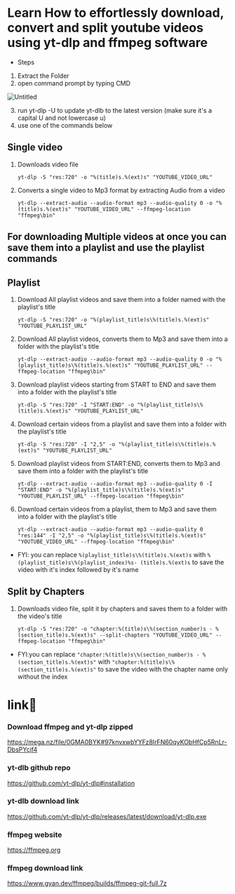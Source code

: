 # Learn How to effortlessly download, convert and split youtube videos using yt-dlp and ffmpeg software


- Steps
1. Extract the Folder
2. open command prompt by typing CMD

![Untitled](https://github.com/ahmadghoniem/yt-dlp-guide/assets/60299751/5bbbe872-4627-4bc9-8a30-5c5e713b57f1)

3. run yt-dlp -U to update yt-dlb to the latest version (make sure it's a capital U and not lowercase u)
4. use one of the commands below 

## Single video

1. Downloads video file

   `yt-dlp -S "res:720" -o "%(title)s.%(ext)s" "YOUTUBE_VIDEO_URL"`

2. Converts a single video to Mp3 format by extracting Audio from a video

   `yt-dlp --extract-audio --audio-format mp3 --audio-quality 0 -o "%(title)s.%(ext)s" "YOUTUBE_VIDEO_URL" --ffmpeg-location "ffmpeg\bin"`

## For downloading Multiple videos at once you can save them into a playlist and use the playlist commands

## Playlist

1. Download All playlist videos and save them into a folder named with the playlist's title

   `yt-dlp -S "res:720" -o "%(playlist_title)s\%(title)s.%(ext)s" "YOUTUBE_PLAYLIST_URL"`

2. Download All playlist videos, converts them to Mp3 and save them into a folder with the playlist's title

   `yt-dlp --extract-audio --audio-format mp3 --audio-quality 0 -o "%(playlist_title)s\%(title)s.%(ext)s" "YOUTUBE_PLAYLIST_URL" --ffmpeg-location "ffmpeg\bin"`

3. Download playlist videos starting from START to END and save them into a folder with the playlist's title

   `yt-dlp -S "res:720" -I "START:END" -o "%(playlist_title)s\%(title)s.%(ext)s" "YOUTUBE_PLAYLIST_URL"`

4. Download certain videos from a playlist and save them into a folder with the playlist's title

   `yt-dlp -S "res:720" -I "2,5" -o "%(playlist_title)s\%(title)s.%(ext)s" "YOUTUBE_PLAYLIST_URL"`

5. Download playlist videos from START:END, converts them to Mp3 and save them into a folder with the playlist's title

   `yt-dlp --extract-audio --audio-format mp3 --audio-quality 0 -I "START:END" -o "%(playlist_title)s\%(title)s.%(ext)s" "YOUTUBE_PLAYLIST_URL" --ffmpeg-location "ffmpeg\bin"`

6. Download certain videos from a playlist, them to Mp3 and save them into a folder with the playlist's title

   `yt-dlp --extract-audio --audio-format mp3 --audio-quality 0 "res:144" -I "2,5" -o "%(playlist_title)s\%(title)s.%(ext)s" "YOUTUBE_VIDEO_URL" --ffmpeg-location "ffmpeg\bin"`


- FYI: you can replace `%(playlist_title)s\%(title)s.%(ext)s` with `%(playlist_title)s\%(playlist_index)%s- (title)s.%(ext)s`
  to save the video with it's index followed by it's name

## Split by Chapters

1. Downloads video file, split it by chapters and saves them to a folder with the video's title

   `yt-dlp -S "res:720" -o "chapter:%(title)s\%(section_number)s - %(section_title)s.%(ext)s" --split-chapters "YOUTUBE_VIDEO_URL" --ffmpeg-location "ffmpeg\bin"`

- FYI:you can replace `"chapter:%(title)s\%(section_number)s - %(section_title)s.%(ext)s"` with `"chapter:%(title)s\%(section_title)s.%(ext)s"`
  to save the video with the chapter name only without the index

# link🔗

### Download ffmpeg and yt-dlp zipped
https://mega.nz/file/0GMA0BYK#97knvxwbYYFz8IrFN60qyKObHfCp5RnLr-DbsPYcjf4

### yt-dlb github repo

https://github.com/yt-dlp/yt-dlp#installation

### yt-dlb download link

https://github.com/yt-dlp/yt-dlp/releases/latest/download/yt-dlp.exe

### ffmpeg website

https://ffmpeg.org

### ffmpeg download link

https://www.gyan.dev/ffmpeg/builds/ffmpeg-git-full.7z
